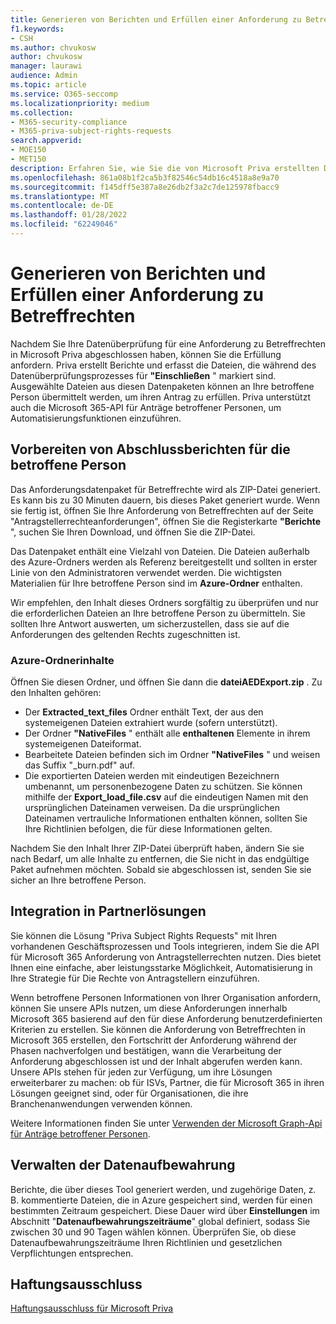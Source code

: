 ```yaml
---
title: Generieren von Berichten und Erfüllen einer Anforderung zu Betreffrechten
f1.keywords:
- CSH
ms.author: chvukosw
author: chvukosw
manager: laurawi
audience: Admin
ms.topic: article
ms.service: O365-seccomp
ms.localizationpriority: medium
ms.collection:
- M365-security-compliance
- M365-priva-subject-rights-requests
search.appverid:
- MOE150
- MET150
description: Erfahren Sie, wie Sie die von Microsoft Priva erstellten Datenpakete für Anträge auf Rechte betroffener Personen verwalten und den Antrag an die betroffene Person erfüllen.
ms.openlocfilehash: 861a08b1f2ca5b3f82546c54db16c4518a8e9a70
ms.sourcegitcommit: f145dff5e387a8e26db2f3a2c7de125978fbacc9
ms.translationtype: MT
ms.contentlocale: de-DE
ms.lasthandoff: 01/28/2022
ms.locfileid: "62249046"
---
```

# <a name="generate-reports-and-fulfill-a-subject-rights-request"></a>Generieren von Berichten und Erfüllen einer Anforderung zu Betreffrechten

Nachdem Sie Ihre Datenüberprüfung für eine Anforderung zu Betreffrechten in Microsoft Priva abgeschlossen haben, können Sie die Erfüllung anfordern. Priva erstellt Berichte und erfasst die Dateien, die während des Datenüberprüfungsprozesses für **"Einschließen** " markiert sind. Ausgewählte Dateien aus diesen Datenpaketen können an Ihre betroffene Person übermittelt werden, um ihren Antrag zu erfüllen. Priva unterstützt auch die Microsoft 365-API für Anträge betroffener Personen, um Automatisierungsfunktionen einzuführen.

## <a name="prepare-final-reports-for-the-data-subject"></a>Vorbereiten von Abschlussberichten für die betroffene Person

Das Anforderungsdatenpaket für Betreffrechte wird als ZIP-Datei generiert. Es kann bis zu 30 Minuten dauern, bis dieses Paket generiert wurde. Wenn sie fertig ist, öffnen Sie Ihre Anforderung von Betreffrechten auf der Seite "Antragstellerrechteanforderungen", öffnen Sie die Registerkarte **"Berichte** ", suchen Sie Ihren Download, und öffnen Sie die ZIP-Datei.

Das Datenpaket enthält eine Vielzahl von Dateien. Die Dateien außerhalb des Azure-Ordners werden als Referenz bereitgestellt und sollten in erster Linie von den Administratoren verwendet werden. Die wichtigsten Materialien für Ihre betroffene Person sind im **Azure-Ordner** enthalten.

Wir empfehlen, den Inhalt dieses Ordners sorgfältig zu überprüfen und nur die erforderlichen Dateien an Ihre betroffene Person zu übermitteln. Sie sollten Ihre Antwort auswerten, um sicherzustellen, dass sie auf die Anforderungen des geltenden Rechts zugeschnitten ist.

### <a name="azure-folder-contents"></a>Azure-Ordnerinhalte

Öffnen Sie diesen Ordner, und öffnen Sie dann die **dateiAEDExport.zip** . Zu den Inhalten gehören:

- Der **Extracted_text_files** Ordner enthält Text, der aus den systemeigenen Dateien extrahiert wurde (sofern unterstützt).
- Der Ordner **"NativeFiles** " enthält alle **enthaltenen** Elemente in ihrem systemeigenen Dateiformat.
- Bearbeitete Dateien befinden sich im Ordner **"NativeFiles** " und weisen das Suffix "_burn.pdf" auf.
- Die exportierten Dateien werden mit eindeutigen Bezeichnern umbenannt, um personenbezogene Daten zu schützen. Sie können mithilfe der **Export_load_file.csv** auf die eindeutigen Namen mit den ursprünglichen Dateinamen verweisen. Da die ursprünglichen Dateinamen vertrauliche Informationen enthalten können, sollten Sie Ihre Richtlinien befolgen, die für diese Informationen gelten.

Nachdem Sie den Inhalt Ihrer ZIP-Datei überprüft haben, ändern Sie sie nach Bedarf, um alle Inhalte zu entfernen, die Sie nicht in das endgültige Paket aufnehmen möchten. Sobald sie abgeschlossen ist, senden Sie sie sicher an Ihre betroffene Person.

## <a name="integrate-with-partner-solutions"></a>Integration in Partnerlösungen

Sie können die Lösung "Priva Subject Rights Requests" mit Ihren vorhandenen Geschäftsprozessen und Tools integrieren, indem Sie die API für Microsoft 365 Anforderung von Antragstellerrechten nutzen. Dies bietet Ihnen eine einfache, aber leistungsstarke Möglichkeit, Automatisierung in Ihre Strategie für Die Rechte von Antragstellern einzuführen.

Wenn betroffene Personen Informationen von Ihrer Organisation anfordern, können Sie unsere APIs nutzen, um diese Anforderungen innerhalb Microsoft 365 basierend auf den für diese Anforderung benutzerdefinierten Kriterien zu erstellen. Sie können die Anforderung von Betreffrechten in Microsoft 365 erstellen, den Fortschritt der Anforderung während der Phasen nachverfolgen und bestätigen, wann die Verarbeitung der Anforderung abgeschlossen ist und der Inhalt abgerufen werden kann. Unsere APIs stehen für jeden zur Verfügung, um ihre Lösungen erweiterbarer zu machen: ob für ISVs, Partner, die für Microsoft 365 in ihren Lösungen geeignet sind, oder für Organisationen, die ihre Branchenanwendungen verwenden können.

Weitere Informationen finden Sie unter [Verwenden der Microsoft Graph-Api für Anträge betroffener Personen](/graph/api/resources/subjectrightsrequest-subjectrightsrequestapioverview).

## <a name="manage-data-retention"></a>Verwalten der Datenaufbewahrung

Berichte, die über dieses Tool generiert werden, und zugehörige Daten, z. B. kommentierte Dateien, die in Azure gespeichert sind, werden für einen bestimmten Zeitraum gespeichert. Diese Dauer wird über **Einstellungen** im Abschnitt "**Datenaufbewahrungszeiträume**" global definiert, sodass Sie zwischen 30 und 90 Tagen wählen können. Überprüfen Sie, ob diese Datenaufbewahrungszeiträume Ihren Richtlinien und gesetzlichen Verpflichtungen entsprechen.

## <a name="legal-disclaimer"></a>Haftungsausschluss

[Haftungsausschluss für Microsoft Priva](priva-disclaimer.md)
